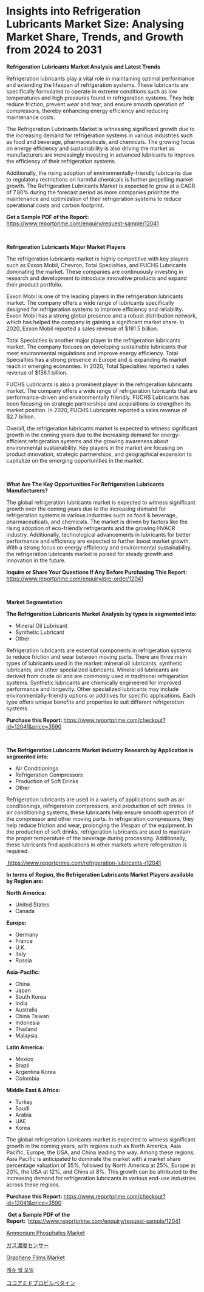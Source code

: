 <p><h1>Insights into Refrigeration Lubricants Market Size: Analysing Market Share, Trends, and Growth from 2024 to 2031</h1></p><p><strong>Refrigeration Lubricants Market Analysis and Latest Trends</strong></p>
<p><p>Refrigeration lubricants play a vital role in maintaining optimal performance and extending the lifespan of refrigeration systems. These lubricants are specifically formulated to operate in extreme conditions such as low temperatures and high pressures found in refrigeration systems. They help reduce friction, prevent wear and tear, and ensure smooth operation of compressors, thereby enhancing energy efficiency and reducing maintenance costs.</p><p>The Refrigeration Lubricants Market is witnessing significant growth due to the increasing demand for refrigeration systems in various industries such as food and beverage, pharmaceuticals, and chemicals. The growing focus on energy efficiency and sustainability is also driving the market as manufacturers are increasingly investing in advanced lubricants to improve the efficiency of their refrigeration systems.</p><p>Additionally, the rising adoption of environmentally-friendly lubricants due to regulatory restrictions on harmful chemicals is further propelling market growth. The Refrigeration Lubricants Market is expected to grow at a CAGR of 7.80% during the forecast period as more companies prioritize the maintenance and optimization of their refrigeration systems to reduce operational costs and carbon footprint.</p></p>
<p><strong>Get a Sample PDF of the Report:&nbsp;</strong> <a href="https://www.reportprime.com/enquiry/request-sample/12041">https://www.reportprime.com/enquiry/request-sample/12041</a></p>
<p>&nbsp;</p>
<p><strong>Refrigeration Lubricants Major Market Players</strong></p>
<p><p>The refrigeration lubricants market is highly competitive with key players such as Exxon Mobil, Chevron, Total Specialties, and FUCHS Lubricants dominating the market. These companies are continuously investing in research and development to introduce innovative products and expand their product portfolio. </p><p>Exxon Mobil is one of the leading players in the refrigeration lubricants market. The company offers a wide range of lubricants specifically designed for refrigeration systems to improve efficiency and reliability. Exxon Mobil has a strong global presence and a robust distribution network, which has helped the company in gaining a significant market share. In 2020, Exxon Mobil reported a sales revenue of $181.5 billion.</p><p>Total Specialties is another major player in the refrigeration lubricants market. The company focuses on developing sustainable lubricants that meet environmental regulations and improve energy efficiency. Total Specialties has a strong presence in Europe and is expanding its market reach in emerging economies. In 2020, Total Specialties reported a sales revenue of $156.1 billion.</p><p>FUCHS Lubricants is also a prominent player in the refrigeration lubricants market. The company offers a wide range of refrigeration lubricants that are performance-driven and environmentally friendly. FUCHS Lubricants has been focusing on strategic partnerships and acquisitions to strengthen its market position. In 2020, FUCHS Lubricants reported a sales revenue of $2.7 billion.</p><p>Overall, the refrigeration lubricants market is expected to witness significant growth in the coming years due to the increasing demand for energy-efficient refrigeration systems and the growing awareness about environmental sustainability. Key players in the market are focusing on product innovation, strategic partnerships, and geographical expansion to capitalize on the emerging opportunities in the market.</p></p>
<p>&nbsp;</p>
<p><strong>What Are The Key Opportunities For Refrigeration Lubricants Manufacturers?</strong></p>
<p><p>The global refrigeration lubricants market is expected to witness significant growth over the coming years due to the increasing demand for refrigeration systems in various industries such as food & beverage, pharmaceuticals, and chemicals. The market is driven by factors like the rising adoption of eco-friendly refrigerants and the growing HVACR industry. Additionally, technological advancements in lubricants for better performance and efficiency are expected to further boost market growth. With a strong focus on energy efficiency and environmental sustainability, the refrigeration lubricants market is poised for steady growth and innovation in the future.</p></p>
<p><strong>Inquire or Share Your Questions If Any Before Purchasing This Report:</strong> <a href="https://www.reportprime.com/enquiry/pre-order/12041">https://www.reportprime.com/enquiry/pre-order/12041</a></p>
<p>&nbsp;</p>
<p><strong>Market Segmentation</strong></p>
<p><strong>The Refrigeration Lubricants Market Analysis by types is segmented into:</strong></p>
<p><ul><li>Mineral Oil Lubricant</li><li>Synthetic Lubricant</li><li>Other</li></ul></p>
<p><p>Refrigeration lubricants are essential components in refrigeration systems to reduce friction and wear between moving parts. There are three main types of lubricants used in the market: mineral oil lubricants, synthetic lubricants, and other specialized lubricants. Mineral oil lubricants are derived from crude oil and are commonly used in traditional refrigeration systems. Synthetic lubricants are chemically engineered for improved performance and longevity. Other specialized lubricants may include environmentally-friendly options or additives for specific applications. Each type offers unique benefits and properties to suit different refrigeration systems.</p></p>
<p><strong>Purchase this Report:&nbsp;</strong><a href="https://www.reportprime.com/checkout?id=12041&price=3590">https://www.reportprime.com/checkout?id=12041&price=3590</a></p>
<p>&nbsp;</p>
<p><strong>The Refrigeration Lubricants Market Industry Research by Application is segmented into:</strong></p>
<p><ul><li>Air Conditionings</li><li>Refrigeration Compressors</li><li>Production of Soft Drinks</li><li>Other</li></ul></p>
<p><p>Refrigeration lubricants are used in a variety of applications such as air conditionings, refrigeration compressors, and production of soft drinks. In air conditioning systems, these lubricants help ensure smooth operation of the compressor and other moving parts. In refrigeration compressors, they help reduce friction and wear, prolonging the lifespan of the equipment. In the production of soft drinks, refrigeration lubricants are used to maintain the proper temperature of the beverage during processing. Additionally, these lubricants find applications in other markets where refrigeration is required.</p></p>
<p><a href="https://www.reportprime.com/refrigeration-lubricants-r12041">&nbsp;https://www.reportprime.com/refrigeration-lubricants-r12041</a></p>
<p><strong>In terms of Region, the Refrigeration Lubricants Market Players available by Region are:</strong></p>
<p>
    <p> <strong> North America: </strong>
        <ul>
            <li>United States</li>
            <li>Canada</li>
        </ul>
        </p> 
    <p> <strong> Europe: </strong>
        <ul>
            <li>Germany</li>
            <li>France</li>
            <li>U.K.</li>
            <li>Italy</li>
            <li>Russia</li>
        </ul>
        </p> 
    <p> <strong> Asia-Pacific: </strong>
        <ul>
            <li>China</li>
            <li>Japan</li>
            <li>South Korea</li>
            <li>India</li>
            <li>Australia</li>
            <li>China Taiwan</li>
            <li>Indonesia</li>
            <li>Thailand</li>
            <li>Malaysia</li>
        </ul>
        </p> 
    <p> <strong> Latin America: </strong>
        <ul>
            <li>Mexico</li>
            <li>Brazil</li>
            <li>Argentina Korea</li>
            <li>Colombia</li>
        </ul>
        </p> 
    <p> <strong> Middle East & Africa: </strong>
        <ul>
            <li>Turkey</li>
            <li>Saudi</li>
            <li>Arabia</li>
            <li>UAE</li>
            <li>Korea</li>
        </ul>
    </p>
    </p>
<p><p>The global refrigeration lubricants market is expected to witness significant growth in the coming years, with regions such as North America, Asia Pacific, Europe, the USA, and China leading the way. Among these regions, Asia Pacific is anticipated to dominate the market with a market share percentage valuation of 35%, followed by North America at 25%, Europe at 20%, the USA at 12%, and China at 8%. This growth can be attributed to the increasing demand for refrigeration lubricants in various end-use industries across these regions.</p></p>
<p><strong>Purchase this Report: </strong><a href="https://www.reportprime.com/checkout?id=12041&price=3590">https://www.reportprime.com/checkout?id=12041&price=3590</a></p>
<p>&nbsp;<strong>Get a Sample PDF of the Report:&nbsp;&nbsp;</strong><a href="https://www.reportprime.com/enquiry/request-sample/12041">https://www.reportprime.com/enquiry/request-sample/12041</a></p>
<p><strong></strong></p>
<p><p><a href="https://github.com/EunaWiegad2023/Market-Research-Report-List-1/blob/main/ammonium-phosphates-market.md">Ammonium Phosphates Market</a></p><p><a href="https://github.com/TatumKoelpin2017/Market-Research-Report-List-1/blob/main/329024469726.md">ガス濃度センサー</a></p><p><a href="https://github.com/gracielawharr/Market-Research-Report-List-1/blob/main/graphene-films-market.md">Graphene Films Market</a></p><p><a href="https://github.com/KoleLedner/Market-Research-Report-List-1/blob/main/815799167264.md">캐슈 쉘 오일</a></p><p><a href="https://github.com/WhitneyMurphy1982/Market-Research-Report-List-1/blob/main/696691369727.md">ココアミドプロピルベタイン</a></p></p>
